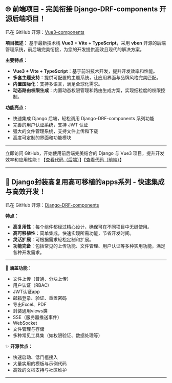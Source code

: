 


## 🌐 **前端项目 - 完美衔接 Django-DRF-components 开源后端项目！**

已在 GitHub 开源：[Vue3-components](https://github.com/doweinide/vue3-components.git)

**项目概述：**
基于最新技术栈 **Vue3 + Vite + TypeScript**，采用 **vben** 开源的后端管理系统，前后端完美衔接，为您的开发提供高效且现代的解决方案。

**主要特点：**
- **Vue3 + Vite + TypeScript**：基于前沿技术开发，提升开发效率和性能。
- **多套主题支持**：提供可配置的主题系统，让应用界面与品牌风格完美匹配。
- **内置国际化**：支持多语言，满足全球化需求。
- **动态路由权限生成**：内置动态权限管理和路由生成方案，实现细粒度的权限控制。

**功能亮点：**
- 快速集成 Django 后端，轻松调用 Django-DRF-components 系列功能
- 完善的用户认证系统，支持 JWT 认证
- 强大的文件管理系统，支持文件上传和下载
- 高度可定制的界面和功能模块

---

立即访问 GitHub，开始使用前后端完美结合的 Django 与 Vue3 项目，提升开发效率和应用性能！【[查看代码（后端）](https://github.com/doweinide/Django-DRF-components.git)】【[查看代码（前端）](https://github.com/doweinide/vue3-components.git)】

--- 
## 🚀 **Django封装高复用高可移植的apps系列 - 快速集成与高效开发！**

已在 GitHub 开源：[Django-DRF-components](https://github.com/doweinide/Django-DRF-components.git)

**特点：**
- **高复用性**：每个组件都经过精心设计，确保可在不同项目中无缝使用。
- **高可移植性**：简单集成，快速实现所需功能，节省开发时间。
- **灵活扩展**：可根据需求轻松定制和扩展。
- **功能完备**：包括常见的上传功能、文件管理、用户认证等多种实用功能，满足各种开发需求。

---

🔧 **涵盖功能：**
- 文件上传（普通、分块上传）
- 用户认证（RBAC)
- JWT认证app
- 邮箱登录、验证、重置密码
- 导出Excel、PDF
- 封装通用views类
- SSE（服务器推送事件）
- WebSocket
- 文件管理与存储
- 多种常见工具集（如权限验证、数据处理等）

✨ **开源优点：**
- 快速启动、低门槛接入
- 大量实用的模板与示例代码
- 高效的文档支持与社区维护

---
